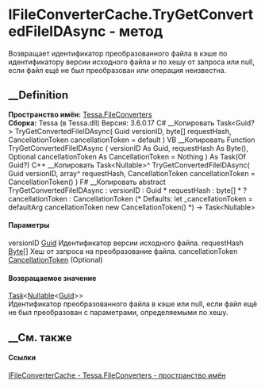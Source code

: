 # IFileConverterCache.TryGetConvertedFileIDAsync - метод
Возвращает идентификатор преобразованного файла в кэше по идентификатору
версии исходного файла и по хешу от запроса или null, если файл ещё не был
преобразован или операция неизвестна.
## __Definition
 **Пространство имён:** [Tessa.FileConverters](N_Tessa_FileConverters.htm)  
 **Сборка:** Tessa (в Tessa.dll) Версия: 3.6.0.17
C# __Копировать
    Task<Guid?> TryGetConvertedFileIDAsync(
    	Guid versionID,
    	byte[] requestHash,
    	CancellationToken cancellationToken = default
    )
VB __Копировать
     Function TryGetConvertedFileIDAsync ( 
    	versionID As Guid,
    	requestHash As Byte(),
    	Optional cancellationToken As CancellationToken = Nothing
    ) As Task(Of Guid?)
C++ __Копировать
    Task<Nullable<Guid>>^ TryGetConvertedFileIDAsync(
    	Guid versionID, 
    	array<unsigned char>^ requestHash, 
    	CancellationToken cancellationToken = CancellationToken()
    )
F# __Копировать
     abstract TryGetConvertedFileIDAsync : 
            versionID : Guid * 
            requestHash : byte[] * 
            ?cancellationToken : CancellationToken 
    (* Defaults:
            let _cancellationToken = defaultArg cancellationToken new CancellationToken()
    *)
    -> Task<Nullable<Guid>> 
#### Параметры
versionID [Guid](https://learn.microsoft.com/dotnet/api/system.guid)
    Идентификатор версии исходного файла.
requestHash [Byte](https://learn.microsoft.com/dotnet/api/system.byte)[]
    Хеш от запроса на преобразование файла.
cancellationToken
[CancellationToken](https://learn.microsoft.com/dotnet/api/system.threading.cancellationtoken)
(Optional)
#### Возвращаемое значение
[Task](https://learn.microsoft.com/dotnet/api/system.threading.tasks.task-1)<[Nullable](https://learn.microsoft.com/dotnet/api/system.nullable-1)<[Guid](https://learn.microsoft.com/dotnet/api/system.guid)>>  
Идентификатор преобразованного файла в кэше или null, если файл ещё не был
преобразован с параметрами, определяемыми по хешу.
## __См. также
#### Ссылки
[IFileConverterCache - ](T_Tessa_FileConverters_IFileConverterCache.htm)
[Tessa.FileConverters - пространство имён](N_Tessa_FileConverters.htm)
